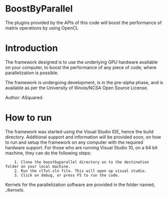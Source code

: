 BoostByParallel
===============

The plugins provided by the APIs of this code will boost the performance of matrix operations by using OpenCL


<h1> Introduction </h1> 
The framework designed is to use the underlying GPU hardware available on your computer, to boost the performance of any piece of code, where parallelization is possible. 

The framework is undergoing development, is in the pre-alpha phase, and is available as per the University of Illinois/NCSA Open Source License. 

Author: ASquared.  

<h1> How to run  </h1> 
The framework was started using the Visual Studio IDE, hence the build directory. Additional support and information will be provided soon, on how to run and setup the framework on any computer with the required hardware support. For those who are running Visual Studio 10, on a 64 bit machine, they can do the following steps: 

		1. Clone the boostbyparallel directory on to the destination folder on your local machine. 
		2. Run the clTut.sln file. This will open up visual studio. 
		3. Click on debug, or press F5 to run the code. 

Kernels for the parallelization software are provided in the folder named, *./kernels*. 

 
 
